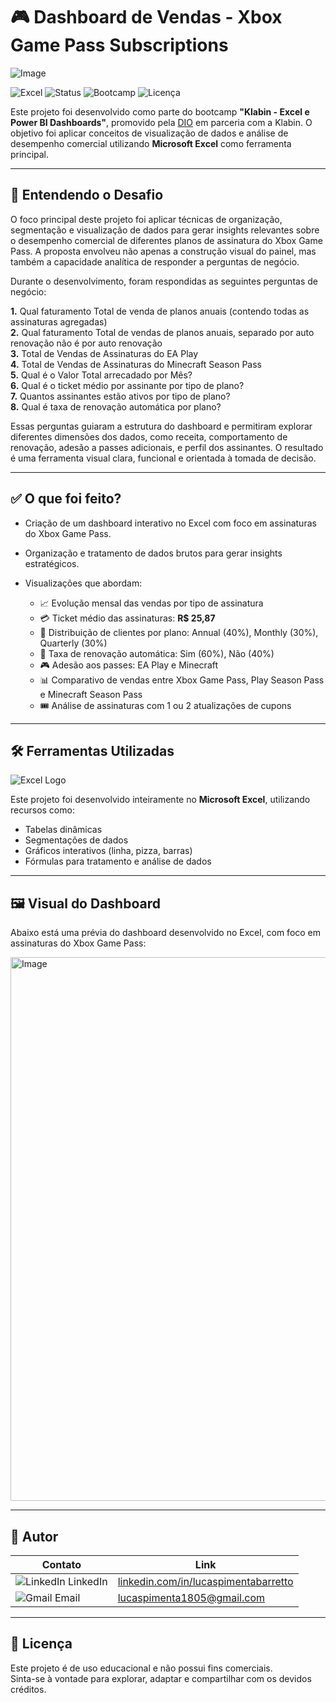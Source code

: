 # 🎮 Dashboard de Vendas - Xbox Game Pass Subscriptions

![Image](https://github.com/user-attachments/assets/b2f4639e-dac2-4662-9f3c-d2504bda1d3d)

![Excel](https://img.shields.io/badge/Feito%20com-Microsoft%20Excel-green?logo=microsoft-excel&logoColor=white)
![Status](https://img.shields.io/badge/Status-Concluído-blue)
![Bootcamp](https://img.shields.io/badge/Bootcamp-Klabin%20%7C%20DIO-orange)
![Licença](https://img.shields.io/badge/Licença-Educacional-lightgrey)

Este projeto foi desenvolvido como parte do bootcamp **"Klabin - Excel e Power BI Dashboards"**, promovido pela [DIO](https://www.dio.me/) em parceria com a Klabin. O objetivo foi aplicar conceitos de visualização de dados e análise de desempenho comercial utilizando **Microsoft Excel** como ferramenta principal.

---

## 🧠 Entendendo o Desafio

O foco principal deste projeto foi aplicar técnicas de organização, segmentação e visualização de dados para gerar insights relevantes sobre o desempenho comercial de diferentes planos de assinatura do Xbox Game Pass. A proposta envolveu não apenas a construção visual do painel, mas também a capacidade analítica de responder a perguntas de negócio.

Durante o desenvolvimento, foram respondidas as seguintes perguntas de negócio:

**1.** Qual faturamento Total de venda de planos anuais (contendo todas as assinaturas agregadas)  
**2.** Qual faturamento Total de vendas de planos anuais, separado por auto renovação não é por auto renovação  
**3.** Total de Vendas de Assinaturas do EA Play  
**4.** Total de Vendas de Assinaturas do Minecraft Season Pass  
**5.** Qual é o Valor Total arrecadado por Mês?  
**6.** Qual é o ticket médio por assinante por tipo de plano?  
**7.** Quantos assinantes estão ativos por tipo de plano?  
**8.** Qual é taxa de renovação automática por plano?

Essas perguntas guiaram a estrutura do dashboard e permitiram explorar diferentes dimensões dos dados, como receita, comportamento de renovação, adesão a passes adicionais, e perfil dos assinantes. O resultado é uma ferramenta visual clara, funcional e orientada à tomada de decisão.

---

## ✅ O que foi feito?

- Criação de um dashboard interativo no Excel com foco em assinaturas do Xbox Game Pass.
- Organização e tratamento de dados brutos para gerar insights estratégicos.
- Visualizações que abordam:

  - 📈 Evolução mensal das vendas por tipo de assinatura
  - 💳 Ticket médio das assinaturas: **R$ 25,87**
  - 🧩 Distribuição de clientes por plano: Annual (40%), Monthly (30%), Quarterly (30%)
  - 🔁 Taxa de renovação automática: Sim (60%), Não (40%)
  - 🎮 Adesão aos passes: EA Play e Minecraft
  - 📊 Comparativo de vendas entre Xbox Game Pass, Play Season Pass e Minecraft Season Pass
  - 🎟️ Análise de assinaturas com 1 ou 2 atualizações de cupons

---

## 🛠️ Ferramentas Utilizadas

<div align="left">
  <img src="https://img.icons8.com/color/48/microsoft-excel-2019--v1.png" alt="Excel Logo" title="Microsoft Excel"/>
</div>

Este projeto foi desenvolvido inteiramente no **Microsoft Excel**, utilizando recursos como:
- Tabelas dinâmicas
- Segmentações de dados
- Gráficos interativos (linha, pizza, barras)
- Fórmulas para tratamento e análise de dados

---

## 🖼️ Visual do Dashboard

Abaixo está uma prévia do dashboard desenvolvido no Excel, com foco em assinaturas do Xbox Game Pass:

<img width="1530" height="870" alt="Image" src="https://github.com/user-attachments/assets/2e01ae3c-6754-4288-90b4-2fa80984f2a9" />

---

## 👤 Autor

| Contato        | Link                                                                 |
|----------------|----------------------------------------------------------------------|
| <img src="https://img.icons8.com/color/24/linkedin.png" alt="LinkedIn"/> LinkedIn | [linkedin.com/in/lucaspimentabarretto](https://www.linkedin.com/in/lucaspimentabarretto/) |
| <img src="https://img.icons8.com/color/24/gmail-new.png" alt="Gmail"/> Email       | [lucaspimenta1805@gmail.com](mailto:lucaspimenta1805@gmail.com)                        |

---

## 📌 Licença

Este projeto é de uso educacional e não possui fins comerciais.  
Sinta-se à vontade para explorar, adaptar e compartilhar com os devidos créditos.
